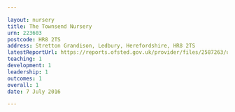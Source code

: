 ```yaml
---

layout: nursery
title: The Townsend Nursery
urn: 223603
postcode: HR8 2TS
address: Stretton Grandison, Ledbury, Herefordshire, HR8 2TS
latestReportUrl: https://reports.ofsted.gov.uk/provider/files/2587263/urn/223603.pdf
teaching: 1
development: 1
leadership: 1
outcomes: 1
overall: 1
date: 7 July 2016

---
```


